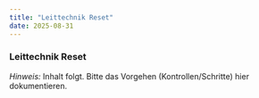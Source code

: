 ```yaml
---
title: "Leittechnik Reset"
date: 2025-08-31
---
```


### Leittechnik Reset

*Hinweis:* Inhalt folgt. Bitte das Vorgehen (Kontrollen/Schritte) hier dokumentieren.
